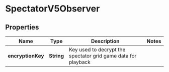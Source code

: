 

# SpectatorV5Observer


## Properties

| Name | Type | Description | Notes |
|------------ | ------------- | ------------- | -------------|
|**encryptionKey** | **String** | Key used to decrypt the spectator grid game data for playback |  |



